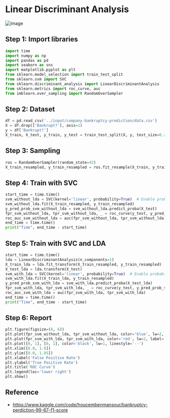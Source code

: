 # Linear Discriminant Analysis 

![image](https://github.com/hughiephan/DPL/assets/16631121/f2360acb-3f2a-45d2-a328-4c69bbcc42af)

## Step 1: Import libraries
```python
import time
import numpy as np
import pandas as pd
import seaborn as sns 
import matplotlib.pyplot as plt
from sklearn.model_selection import train_test_split
from sklearn.svm import SVC
from sklearn.discriminant_analysis import LinearDiscriminantAnalysis
from sklearn.metrics import roc_curve, auc
from imblearn.over_sampling import RandomOverSampler
```

## Step 2: Dataset
```python
df = pd.read_csv('../input/company-bankruptcy-prediction/data.csv')
X = df.drop(['Bankrupt?'], axis=1)
y = df['Bankrupt?']
X_train, X_test, y_train, y_test = train_test_split(X, y, test_size=0.2, random_state=42)
```

## Step 3: Sampling
```python
ros = RandomOverSampler(random_state=42)
X_train_resampled, y_train_resampled = ros.fit_resample(X_train, y_train)
```

## Step 4: Train with SVC
```python
start_time = time.time()
svm_without_lda = SVC(kernel='linear', probability=True)  # Enable probability estimation
svm_without_lda.fit(X_train_resampled, y_train_resampled)
y_pred_prob_svm_without_lda = svm_without_lda.predict_proba(X_test)
fpr_svm_without_lda, tpr_svm_without_lda, _ = roc_curve(y_test, y_pred_prob_svm_without_lda[:, 1])
roc_auc_svm_without_lda = auc(fpr_svm_without_lda, tpr_svm_without_lda)
end_time = time.time()
print("Time", end_time - start_time)
```

## Step 5: Train with SVC and LDA
```python
start_time = time.time()
lda = LinearDiscriminantAnalysis(n_components=1)
X_train_lda = lda.fit_transform(X_train_resampled, y_train_resampled)
X_test_lda = lda.transform(X_test)
svm_with_lda = SVC(kernel='linear', probability=True)  # Enable probability estimation
svm_with_lda.fit(X_train_lda, y_train_resampled)
y_pred_prob_svm_with_lda = svm_with_lda.predict_proba(X_test_lda)
fpr_svm_with_lda, tpr_svm_with_lda, _ = roc_curve(y_test, y_pred_prob_svm_with_lda[:, 1])
roc_auc_svm_with_lda = auc(fpr_svm_with_lda, tpr_svm_with_lda)
end_time = time.time()
print("Time", end_time - start_time)
```

## Step 6: Report
```python
plt.figure(figsize=(8, 6))
plt.plot(fpr_svm_without_lda, tpr_svm_without_lda, color='blue', lw=2, label='SVM without LDA (AUC = %0.2f)' % roc_auc_svm_without_lda)
plt.plot(fpr_svm_with_lda, tpr_svm_with_lda, color='red', lw=2, label='SVM with LDA (AUC = %0.2f)' % roc_auc_svm_with_lda)
plt.plot([0, 1], [0, 1], color='black', lw=1, linestyle='--')
plt.xlim([0.0, 1.0])
plt.ylim([0.0, 1.05])
plt.xlabel('False Positive Rate')
plt.ylabel('True Positive Rate')
plt.title('ROC Curve')
plt.legend(loc='lower right')
plt.show()
```

## Reference
- https://www.kaggle.com/code/houcembenmansour/bankruptcy-perdiction-99-67-f1-score

